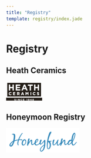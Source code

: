 ```yaml
---
title: "Registry"
template: registry/index.jade
---
```


# Registry

## Heath Ceramics

[![Heath Ceramics](heath-ceramics.gif)](http://www.heathceramics.com/giftregistry/view/index/id/aff3cfa03fc14e4fcfdf13c885aa93b6/)

## Honeymoon Registry

[![Honeyfund](honeyfund-logo.png)](https://www.honeyfund.com/wedding/KatyAndKevinWed)
